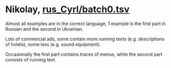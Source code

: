 # Nikolay, [rus_Cyrl/batch0.tsv](../annot_round1/rus_Cyrl/batch0.tsv)
Almost all examples are in the correct language, 1 example is the first part in Russian and the second in Ukrainian. 

Lots of commercial ads, some contain more running texts (e.g. descriptions of hotels), some less (e.g. sound equipment).

Occasionally the first part contains traces of menus, while the second part consists of running text.